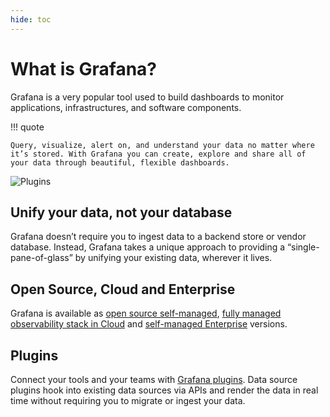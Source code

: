 ```yaml
---
hide: toc
---
```


# What is Grafana?

Grafana is a very popular tool used to build dashboards to monitor applications, infrastructures, and software components.

!!! quote

    Query, visualize, alert on, and understand your data no matter where it’s stored. With Grafana you can create, explore and share all of your data through beautiful, flexible dashboards.

<img class="sandwich" title="Plugins" src="/images/grafana-plugins.png">

## Unify your data, not your database

Grafana doesn’t require you to ingest data to a backend store or vendor database. Instead, Grafana takes a unique approach to providing a “single-pane-of-glass” by unifying your existing data, wherever it lives.

## Open Source, Cloud and Enterprise

Grafana is available as [open source self-managed](https://grafana.com/oss/), [fully managed observability stack in Cloud](https://grafana.com/products/cloud/) and [self-managed Enterprise](https://grafana.com/products/enterprise/) versions.

## Plugins

Connect your tools and your teams with [Grafana plugins](https://grafana.com/grafana/plugins/). Data source plugins hook into existing data sources via APIs and render the data in real time without requiring you to migrate or ingest your data.
